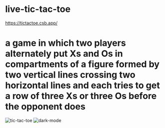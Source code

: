 # live-tic-tac-toe
https://tictactoe.csb.app/
# a game in which two players alternately put Xs and Os in compartments of a figure formed by two vertical lines crossing two horizontal lines and each tries to get a row of three Xs or three Os before the opponent does
![tic-tac-toe](https://user-images.githubusercontent.com/78550096/128249509-1be4cdae-692a-406d-8f42-95d8291086da.jpg)
![dark-mode](https://user-images.githubusercontent.com/78550096/128249527-9bb32120-7463-48df-a001-06bc72bdaa55.jpg)
